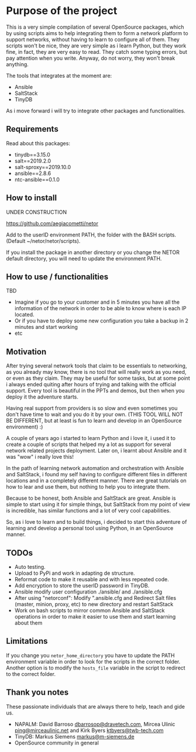 # Purpose of the project

This is a very simple compilation of several OpenSource packages, which by using scripts
aims to help integrating them to form a network platform to support networks, without
having to learn to configure all of them.
They scripts won't be nice, they are very simple as i learn Python, but they work fine,
in fact, they are very easy to read. They catch some typing errors, but pay attention
when you write. Anyway, do not worry, they won't break anything.

The tools that integrates at the moment are:

- Ansible
- SaltStack
- TinyDB

As i move forward i will try to integrate other packages and functionalities.

## Requirements

Read about this packages:

* tinydb==3.15.0
* salt==2019.2.0
* salt-sproxy==2019.10.0
* ansible==2.8.6
* ntc-ansible==0.1.0

## How to install

UNDER CONSTRUCTION

https://github.com/aegiacometti/netor

Add to the userID environment PATH, the folder with the BASH scripts. (Default ~/netor/netor/scripts).

If you install the package in another directory or you change the NETOR default directory,
you will need to update the environment PATH.


## How to use / functionalities

TBD

* Imagine if you go to your customer and in 5 minutes you have all the information of the network
in order to be able to know where is each IP located.
* Or if you have to deploy some new configuration you take a backup in 2 minutes and start working
* etc

## Motivation


After trying several network tools that claim to be essentials to networking, as you already
may know, there is no tool that will really work as you need, or even as they claim. They
may be useful for some tasks, but at some point i always ended quiting after hours of trying
and talking with the official support. Every tool is beautiful in the PPTs and demos, but
then when you deploy it the adventure starts.

Having real support from providers is so slow and even sometimes you don't have time to wait
and you do it by your own. (THIS TOOL WILL NOT BE DIFFERENT, but at least is fun to learn
and develop in an OpenSource environment) :)

A couple of years ago i started to learn Python and i love it, i used it to create a couple
of scripts that helped my a lot as support for several network related projects deployment.
Later on, i learnt about Ansible and it was "wow" i really love this!

In the path of learning network automation and orchestration with Ansible and SaltStack,
i found my self having to configure different files in different locations and in a
completely different manner. There are great tutorials on how to lear and use them, but
nothing to help you to integrate them.

Because to be honest, both Ansible and SaltStack are great. Ansible is simple to start using
it for simple things, but SaltStack from my point of view is incredible, has similar functions
and a lot of very cool capabilities.

So, as i love to learn and to build things, i decided to start this adventure of learning
and develop a personal tool using Python, in an OpenSource manner.

## TODOs

* Auto testing.
* Upload to PyPi and work in adapting de structure.
* Reformat code to make it reusable and with less repeated code.
* Add encryption to store the userID password in TinyDB.
* Ansible modify user configuration ./ansible/ and ./ansible.cfg
* After using "netorconf":  Modify ".ansible.cfg and Redirect Salt files (master, minion, proxy, 
etc) to new directory and restart SaltStack
* Work on bash scripts to mirror common Ansible and SaltStack operations in order to make it easier
to use them and start learning about them

## Limitations

If you change you ``netor_home_directory`` you have to update the PATH environment variable
in order to look for the scripts in the correct folder.
Another option is to modify the ``hosts_file`` variable in the script to redirect to the
correct folder.

## Thank you notes

These passionate individuals that are always there to help, teach and gide us.

* NAPALM: David Barroso dbarrosop@dravetech.com, Mircea Ulinic ping@mirceaulinic.net and Kirk Byers ktbyers@twb-tech.com
* TinyDB: Markus Siemens markus@m-siemens.de
* OpenSource community in general
